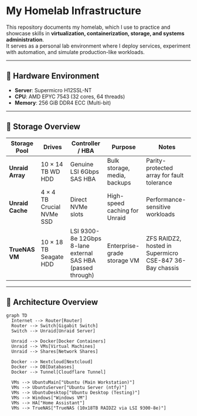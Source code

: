 # My Homelab Infrastructure

This repository documents my homelab, which I use to practice and showcase skills in **virtualization, containerization, storage, and systems administration**.  
It serves as a personal lab environment where I deploy services, experiment with automation, and simulate production-like workloads.

---

## 🔹 Hardware Environment

- **Server**: Supermicro H12SSL-NT  
- **CPU**: AMD EPYC 7543 (32 cores, 64 threads)  
- **Memory**: 256 GiB DDR4 ECC (Multi-bit)  

---

## 🔹 Storage Overview

| Storage Pool | Drives | Controller / HBA | Purpose | Notes |
|--------------|--------|-----------------|---------|-------|
| **Unraid Array** | 10 × 14 TB WD HDD | Genuine LSI 6Gbps SAS HBA | Bulk storage, media, backups | Parity-protected array for fault tolerance |
| **Unraid Cache** | 4 × 4 TB Crucial NVMe SSD | Direct NVMe slots | High-speed caching for Unraid | Performance-sensitive workloads |
| **TrueNAS VM** | 10 × 18 TB Seagate HDD | LSI 9300-8e 12Gbps 8-lane external SAS HBA (passed through) | Enterprise-grade storage VM | ZFS RAIDZ2, hosted in Supermicro CSE-847 36-Bay chassis |

---

## 🔹 Architecture Overview

```mermaid
graph TD
  Internet --> Router[Router]
  Router --> Switch[Gigabit Switch]
  Switch --> Unraid[Unraid Server]

  Unraid --> Docker[Docker Containers]
  Unraid --> VMs[Virtual Machines]
  Unraid --> Shares[Network Shares]

  Docker --> Nextcloud[Nextcloud]
  Docker --> DB[Databases]
  Docker --> Tunnel[Cloudflare Tunnel]

  VMs --> UbuntuMain["Ubuntu (Main Workstation)"]
  VMs --> UbuntuServer["Ubuntu Server (ntfy)"]
  VMs --> UbuntuDesktop["Ubuntu Desktop (Testing)"]
  VMs --> Windows["Windows VM"]
  VMs --> HA["Home Assistant"]
  VMs --> TrueNAS["TrueNAS (10x18TB RAIDZ2 via LSI 9300-8e)"]
